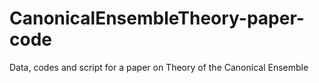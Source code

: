 # CanonicalEnsembleTheory-paper-code
Data, codes and script for a paper on Theory of the Canonical Ensemble
